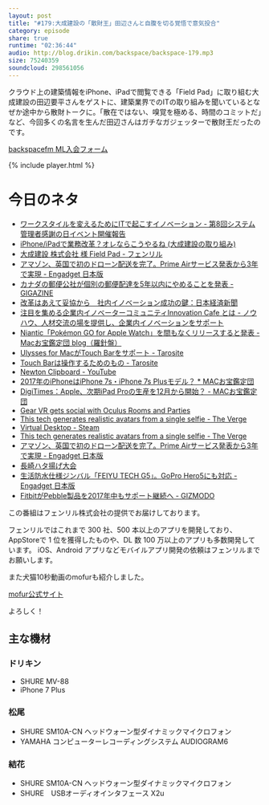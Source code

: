 ```yaml
---
layout: post
title: "#179:大成建設の「散財王」田辺さんと自腹を切る覚悟で意気投合"
category: episode
share: true
runtime: "02:36:44"
audio: http://blog.drikin.com/backspace/backspace-179.mp3
size: 75240359
soundcloud: 298561056
---
```


クラウド上の建築情報をiPhone、iPadで閲覧できる「Field Pad」に取り組む大成建設の田辺要平さんをゲストに、建築業界でのITの取り組みを聞いているとなぜか途中から散財トークに。「散在ではない、嗅覚を極める、時間のコミットだ」など、今回多くの名言を生んだ田辺さんはガチなガジェッターで散財王だったのです。

[backspacefm ML入会フォーム](http://backspace.us11.list-manage.com/subscribe?u=09c933bd3997c1d16dbed156a&id=84b6529b91)

{% include player.html %}

# 今日のネタ

* [ワークスタイルを変えるためにITで起こすイノベーション - 第8回システム管理者感謝の日イベント開催報告](http://www.sysadmingroup.jp/sysadday8.html)
* [iPhone/iPadで業務改革？オレならこうやるね (大成建設の取り組み)](http://apple-king.com/blog-entry-1270.html)
* [大成建設 株式会社 様 Field Pad - フェンリル](http://www.fenrir-inc.com/jp/works/field-pad/)
* [アマゾン、英国で初のドローン配送を完了。Prime Airサービス発表から3年で実現 - Engadget 日本版](http://japanese.engadget.com/2016/12/15/prime-air-3/)
* [カナダの郵便公社が個別の郵便配達を5年以内にやめることを発表 - GIGAZINE](http://gigazine.net/news/20131212-canada-post-stop-delivery/)
* [改革はあえて妥協から　社内イノベーション成功の鍵：日本経済新聞](http://www.nikkei.com/article/DGXMZO80917240V11C14A2000000/)
* [注目を集める企業内イノベーターコミュニティInnovation Cafe とは - ノウハウ、人材交流の場を提供し、企業内イノベーションをサポート](http://news.mynavi.jp/articles/2015/06/18/innovationcafe/)
* [Niantic「Pokémon GO for Apple Watch」を間もなくリリースすると発表 - Macお宝鑑定団 blog（羅針盤）](http://www.macotakara.jp/blog/WatchApp/entry-31475.html)
* [Ulysses for MacがTouch Barをサポート - Tarosite](https://tarosite.net/text-editor-app-ulysses-2-7-supports-touch-bar-3b6800990396#.ljc2fzyhe)
* [Touch Barは操作するためのもの - Tarosite](https://tarosite.net/touch-bar-is-for-the-good-of-control-61ffa69deea0#.a85bxhfwl)
* [Newton Clipboard - YouTube](https://www.youtube.com/watch?v=hhivPLXrLjk)
* [2017年のiPhoneはiPhone 7s・iPhone 7s Plusモデル？ * MACお宝鑑定団](http://www.macotakara.jp/blog/rumor/entry-31402.html)
* [DigiTimes：Apple、次期iPad Proの生産を12月から開始？ - MACお宝鑑定団](http://www.macotakara.jp/blog/rumor/entry-31313.html)
* [Gear VR gets social with Oculus Rooms and Parties](https://www.engadget.com/2016/12/16/oculus-rooms-parties-launch-gear-vr/)
* [This tech generates realistic avatars from a single selfie - The Verge](http://www.theverge.com/2016/12/13/13919766/loomai-vr-avatar-digital-character-3d-visual-effect)
* [Virtual Desktop - Steam](http://store.steampowered.com/app/382110?l=japanese)
* [This tech generates realistic avatars from a single selfie - The Verge](http://www.theverge.com/2016/12/13/13919766/loomai-vr-avatar-digital-character-3d-visual-effect)
* [アマゾン、英国で初のドローン配送を完了。Prime Airサービス発表から3年で実現 - Engadget 日本版](http://japanese.engadget.com/2016/12/15/prime-air-3/)
* [長崎ハタ揚げ大会](http://www.at-nagasaki.jp/event/50246/)
* [生活防水仕様ジンバル「FEIYU TECH G5」。GoPro Hero5にも対応 - Engadget 日本版](http://japanese.engadget.com/2016/12/15/feiyu-tech-g5-goprohero5/)
* [FitbitがPebble製品を2017年中もサポート継続へ - GIZMODO](http://www.gizmodo.jp/2016/12/fitbit-pebble-services-running-2017.html)

この番組はフェンリル株式会社の提供でお届けしております。

フェンリルではこれまで 300 社、500 本以上のアプリを開発しており、AppStoreで 1 位を獲得したものや、DL 数 100 万以上のアプリも多数開発しています。
iOS、Android アプリなどモバイルアプリ開発の依頼はフェンリルまでお願いします。

また犬猫10秒動画のmofurも紹介しました。

[mofur公式サイト](https://mofur.tv/)

よろしく！


## 主な機材

### ドリキン

* SHURE MV-88
* iPhone 7 Plus

### 松尾

* SHURE  SM10A-CN ヘッドウォーン型ダイナミックマイクロフォン
* YAMAHA コンピューターレコーディングシステム AUDIOGRAM6

### 結花

* SHURE  SM10A-CN ヘッドウォーン型ダイナミックマイクロフォン
* SHURE　USBオーディオインタフェース X2u
